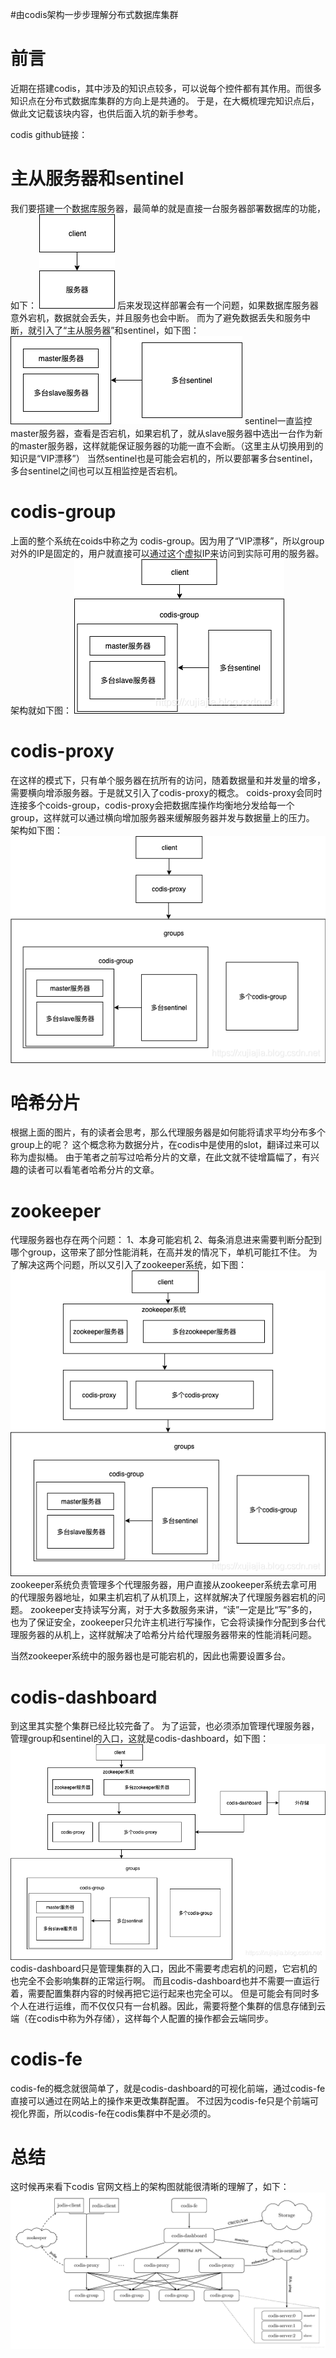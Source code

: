#由codis架构一步步理解分布式数据库集群
# 前言

近期在搭建codis，其中涉及的知识点较多，可以说每个控件都有其作用。而很多知识点在分布式数据库集群的方向上是共通的。 于是，在大概梳理完知识点后，做此文记载该块内容，也供后面入坑的新手参考。

>  
 codis github链接： 


# 主从服务器和sentinel

我们要搭建一个数据库服务器，最简单的就是直接一台服务器部署数据库的功能，如下： <img src="https://raw.githubusercontent.com/Double2hao/xujiajia_blog/main/img/16210038827840.png" alt="在这里插入图片描述"> 后来发现这样部署会有一个问题，如果数据库服务器意外宕机，数据就会丢失，并且服务也会中断。 而为了避免数据丢失和服务中断，就引入了“主从服务器”和sentinel，如下图： <img src="https://raw.githubusercontent.com/Double2hao/xujiajia_blog/main/img/16210038828311.png" alt="在这里插入图片描述"> sentinel一直监控master服务器，查看是否宕机，如果宕机了，就从slave服务器中选出一台作为新的master服务器，这样就能保证服务器的功能一直不会断。（这里主从切换用到的知识是“VIP漂移”） 当然sentinel也是可能会宕机的，所以要部署多台sentinel，多台sentinel之间也可以互相监控是否宕机。

# codis-group

上面的整个系统在coids中称之为 codis-group。因为用了“VIP漂移”，所以group对外的IP是固定的，用户就直接可以通过这个虚拟IP来访问到实际可用的服务器。 架构就如下图： <img src="https://raw.githubusercontent.com/Double2hao/xujiajia_blog/main/img/16210038829692.png" alt="在这里插入图片描述">

# codis-proxy

在这样的模式下，只有单个服务器在抗所有的访问，随着数据量和并发量的增多，需要横向增添服务器。于是就又引入了codis-proxy的概念。 coids-proxy会同时连接多个coids-group，codis-proxy会把数据库操作均衡地分发给每一个group，这样就可以通过横向增加服务器来缓解服务器并发与数据量上的压力。 架构如下图： <img src="https://raw.githubusercontent.com/Double2hao/xujiajia_blog/main/img/16210038830213.png" alt="在这里插入图片描述">

# 哈希分片

根据上面的图片，有的读者会思考，那么代理服务器是如何能将请求平均分布多个group上的呢？ 这个概念称为数据分片，在codis中是使用的slot，翻译过来可以称为虚拟桶。 由于笔者之前写过哈希分片的文章，在此文就不徒增篇幅了，有兴趣的读者可以看笔者哈希分片的文章。

>  
  


# zookeeper

代理服务器也存在两个问题： 1、本身可能宕机 2、每条消息进来需要判断分配到哪个group，这带来了部分性能消耗，在高并发的情况下，单机可能扛不住。 为了解决这两个问题，所以又引入了zookeeper系统，如下图： <img src="https://raw.githubusercontent.com/Double2hao/xujiajia_blog/main/img/16210038832514.png" alt="在这里插入图片描述"> zookeeper系统负责管理多个代理服务器，用户直接从zookeeper系统去拿可用的代理服务器地址，如果主机宕机了从机顶上，这样就解决了代理服务器宕机的问题。 zookeeper支持读写分离，对于大多数服务来讲，“读”一定是比“写”多的，也为了保证安全，zookeeper只允许主机进行写操作，它会将读操作分配到多台代理服务器的从机上，这样就解决了哈希分片给代理服务器带来的性能消耗问题。

当然zookeeper系统中的服务器也是可能宕机的，因此也需要设置多台。

# codis-dashboard

到这里其实整个集群已经比较完备了。 为了运营，也必须添加管理代理服务器，管理group和sentinel的入口，这就是codis-dashboard，如下图： <img src="https://raw.githubusercontent.com/Double2hao/xujiajia_blog/main/img/16210038833835.png" alt="在这里插入图片描述"> codis-dashboard只是管理集群的入口，因此不需要考虑宕机的问题，它宕机的也完全不会影响集群的正常运行啊。 而且codis-dashboard也并不需要一直运行着，需要配置集群内容的时候再把它运行起来也完全可以。 但是可能会有同时多个人在进行运维，而不仅仅只有一台机器。因此，需要将整个集群的信息存储到云端（在codis中称为外存储），这样每个人配置的操作都会云端同步。

# codis-fe

codis-fe的概念就很简单了，就是codis-dashboard的可视化前端，通过codis-fe直接可以通过在网站上的操作来更改集群配置。 不过因为codis-fe只是个前端可视化界面，所以codis-fe在codis集群中不是必须的。

# 总结

这时候再来看下codis 官网文档上的架构图就能很清晰的理解了，如下： <img src="https://raw.githubusercontent.com/Double2hao/xujiajia_blog/main/img/16210038834806.png" alt="在这里插入图片描述">